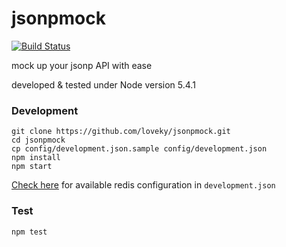 # jsonpmock
[![Build Status](https://travis-ci.org/loveky/jsonpmock.svg?branch=master)](https://travis-ci.org/loveky/jsonpmock)

mock up your jsonp API with ease 

developed & tested under Node version 5.4.1

### Development
```shell
git clone https://github.com/loveky/jsonpmock.git
cd jsonpmock
cp config/development.json.sample config/development.json
npm install
npm start
```
[Check here](https://github.com/luin/ioredis/blob/master/API.md#new_Redis_new) for available redis configuration in `development.json`

### Test
```shell
npm test
```
